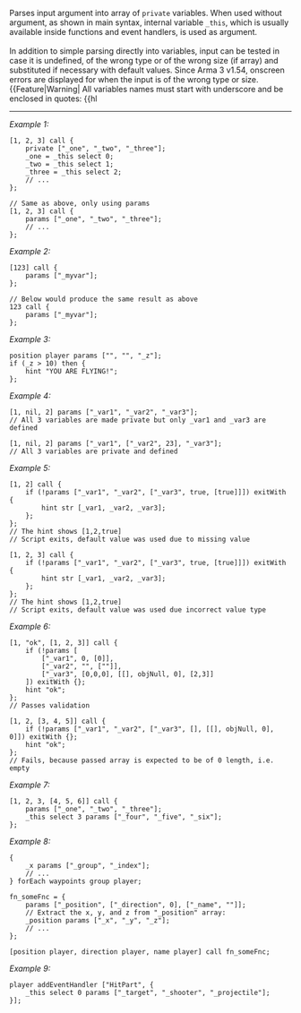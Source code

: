 Parses input argument into array of `private` variables. When used without argument, as shown in main syntax, internal variable `_this`, which is usually available inside functions and event handlers, is used as argument.<br><br>
In addition to simple parsing directly into variables, input can be tested in case it is undefined, of the wrong type or of the wrong size (if array) and substituted if necessary with default values. Since Arma 3 v1.54, onscreen errors are displayed for when the input is of the wrong type or size.
{{Feature|Warning| All variables names must start with underscore and be enclosed in quotes: {{hl


---
*Example 1:*
```sqf
[1, 2, 3] call {
	private ["_one", "_two", "_three"];
	_one = _this select 0;
	_two = _this select 1;
	_three = _this select 2;
	// ...
};

// Same as above, only using params
[1, 2, 3] call {
	params ["_one", "_two", "_three"];
	// ...
};
```

*Example 2:*
```sqf
[123] call {
	params ["_myvar"];
};

// Below would produce the same result as above
123 call {
	params ["_myvar"];
};
```

*Example 3:*
```sqf
position player params ["", "", "_z"];
if (_z > 10) then {
	hint "YOU ARE FLYING!";
};
```

*Example 4:*
```sqf
[1, nil, 2] params ["_var1", "_var2", "_var3"];
// All 3 variables are made private but only _var1 and _var3 are defined

[1, nil, 2] params ["_var1", ["_var2", 23], "_var3"];
// All 3 variables are private and defined
```

*Example 5:*
```sqf
[1, 2] call {
	if (!params ["_var1", "_var2", ["_var3", true, [true]]]) exitWith {
		hint str [_var1, _var2, _var3];
	};
};
// The hint shows [1,2,true]
// Script exits, default value was used due to missing value

[1, 2, 3] call {
	if (!params ["_var1", "_var2", ["_var3", true, [true]]]) exitWith {
		hint str [_var1, _var2, _var3];
	};
};
// The hint shows [1,2,true]
// Script exits, default value was used due incorrect value type
```

*Example 6:*
```sqf
[1, "ok", [1, 2, 3]] call {
	if (!params [
		["_var1", 0, [0]],
		["_var2", "", [""]],
		["_var3", [0,0,0], [[], objNull, 0], [2,3]]
	]) exitWith {};
	hint "ok";
};
// Passes validation

[1, 2, [3, 4, 5]] call {
	if (!params ["_var1", "_var2", ["_var3", [], [[], objNull, 0], 0]]) exitWith {};
	hint "ok";
};
// Fails, because passed array is expected to be of 0 length, i.e. empty
```

*Example 7:*
```sqf
[1, 2, 3, [4, 5, 6]] call {
	params ["_one", "_two", "_three"];
	_this select 3 params ["_four", "_five", "_six"];
};
```

*Example 8:*
```sqf
{
	_x params ["_group", "_index"];
	// ...
} forEach waypoints group player;

fn_someFnc = {
	params ["_position", ["_direction", 0], ["_name", ""]];
	// Extract the x, y, and z from "_position" array:
	_position params ["_x", "_y", "_z"];
	// ...
};

[position player, direction player, name player] call fn_someFnc;
```

*Example 9:*
```sqf
player addEventHandler ["HitPart", {
	_this select 0 params ["_target", "_shooter", "_projectile"];
}];
```